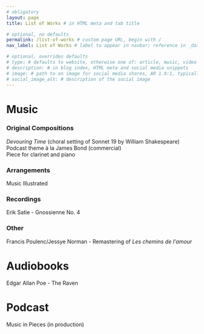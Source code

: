 ```yaml
---
# obligatory
layout: page
title: List of Works # in HTML meta and tab title

# optional, no defaults
permalink: /list-of-works # custom page URL, begin with /
nav_label: List of Works # label to appear in navbar; reference in _data/navbar.yml

# optional, overrides defaults
# type: # defaults to website, otherwise one of: article, music, video
# description: # in blog index, HTML meta and social media snippets
# image: # path to an image for social media shares, AR 1.9:1, typically 1200x630, begin with /
# social_image_alt: # description of the social image
---
```

# Music

### Original Compositions

*Devouring Time* (choral setting of Sonnet 19 by William Shakespeare)  
Podcast theme à la James Bond (commercial)  
Piece for clarinet and piano  

### Arrangements

Music Illustrated  

### Recordings

Erik Satie - Gnossienne No. 4  

### Other

Francis Poulenc/Jessye Norman - Remastering of *Les chemins de l'amour*  

# Audiobooks

Edgar Allan Poe - The Raven  

# Podcast

Music in Pieces (in production)  

